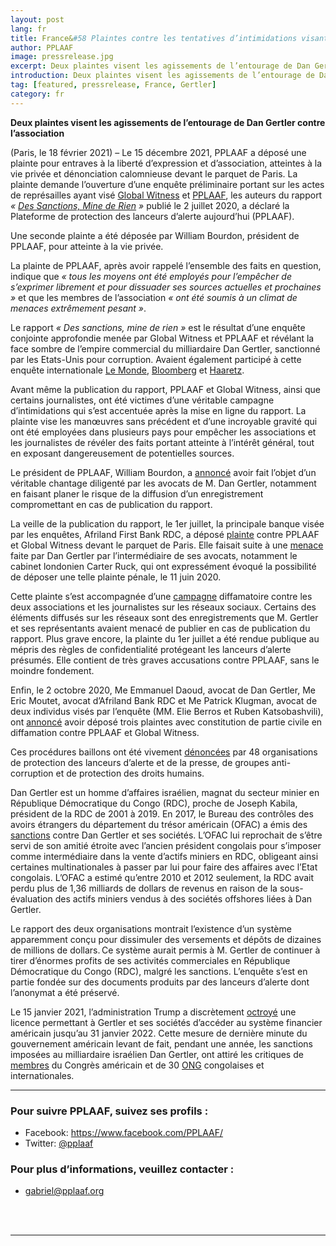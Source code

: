 ```yaml
---
layout: post
lang: fr
title: France&#58 Plaintes contre les tentatives d’intimidations visant PPLAAF
author: PPLAAF
image: pressrelease.jpg
excerpt: Deux plaintes visent les agissements de l’entourage de Dan Gertler contre l’association
introduction: Deux plaintes visent les agissements de l’entourage de Dan Gertler contre l’association 
tag: [featured, pressrelease, France, Gertler]
category: fr
---
```


**Deux plaintes visent les agissements de l’entourage de Dan Gertler contre l’association**

(Paris, le 18 février 2021) – Le 15 décembre 2021, PPLAAF a déposé une plainte pour entraves à la liberté d’expression et d’association, atteintes à la vie privée et dénonciation calomnieuse devant le parquet de Paris. La plainte demande l’ouverture d’une enquête préliminaire portant sur les actes de représailles ayant visé [Global Witness](https://www.globalwitness.org/fr/undermining-sanctions-fr/) et [PPLAAF](https://www.pplaaf.org/fr/2020/07/02/billionaire_laundering_drc.html), les auteurs du rapport _« [Des Sanctions, Mine de Rien](https://www.pplaaf.org/downloads/business_as_usualFR.pdf) »_ publié le 2 juillet 2020, a déclaré la Plateforme de protection des lanceurs d’alerte aujourd’hui (PPLAAF). 

Une seconde plainte a été déposée par William Bourdon, président de PPLAAF, pour atteinte à la vie privée. 

La plainte de PPLAAF, après avoir rappelé l’ensemble des faits en question, indique que _« tous les moyens ont été employés pour l’empêcher de s’exprimer librement et pour dissuader ses sources actuelles et prochaines »_ et que les membres de l’association _« ont été soumis à un climat de menaces extrêmement pesant »_.

Le rapport _« Des sanctions, mine de rien »_ est le résultat d’une enquête conjointe approfondie menée par Global Witness et PPLAAF et révélant la face sombre de l’empire commercial du milliardaire Dan Gertler, sanctionné par les Etats-Unis pour corruption. Avaient également participé à cette enquête internationale [Le Monde](https://www.lemonde.fr/afrique/article/2020/07/02/en-rdc-le-jeu-trouble-du-milliardaire-israelien-dan-gertler-face-aux-sanctions-americaines_6044903_3212.html), [Bloomberg](https://www.bloomberg.com/news/features/2020-07-02/sanctioned-billionaire-dan-gertler-s-haven-a-tiny-congolese-bank) et [Haaretz](https://www.haaretz.com/israel-news/.premium.MAGAZINE-suitcases-of-cash-deposited-in-congo-then-millions-transferred-to-israeli-figures-1.8963439). 

Avant même la publication du rapport, PPLAAF et Global Witness, ainsi que certains journalistes, ont été victimes d’une véritable campagne d’intimidations qui s’est accentuée après la mise en ligne du rapport. La plainte vise les manœuvres sans précédent et d’une incroyable gravité qui ont été employées dans plusieurs pays pour empêcher les associations et les journalistes de révéler des faits portant atteinte à l’intérêt général, tout en exposant dangereusement de potentielles sources.

Le président de PPLAAF, William Bourdon, a [annoncé](https://www.mediapart.fr/journal/international/040720/l-avocat-william-bourdon-je-suis-la-cible-d-un-complot-hors-norme?onglet=full) avoir fait l’objet d’un véritable chantage diligenté par les avocats de M. Dan Gertler, notamment en faisant planer le risque de la diffusion d’un enregistrement compromettant en cas de publication du rapport. 

La veille de la publication du rapport, le 1er juillet, la principale banque visée par les enquêtes, Afriland First Bank RDC, a déposé [plainte](https://www.reuters.com/article/us-congo-bank-idUSKBN2433DO) contre PPLAAF et Global Witness devant le parquet de Paris. Elle faisait suite à une [menace](https://www.globalwitness.org/fr/global-witness-and-pplaaf-condemn-vexatious-criminal-complaint-targeted-at-our-joint-investigation-on-dan-gertler-undermining-sanctions-fr/) faite par Dan Gertler par l’intermédiaire de ses avocats, notamment le cabinet londonien Carter Ruck, qui ont expressément évoqué la possibilité de déposer une telle plainte pénale, le 11 juin 2020. 

Cette plainte s’est accompagnée d’une [campagne](https://www.africa-confidential.com/article-preview/id/13047/Fury_greets_Gertler_report) diffamatoire contre les deux associations et les journalistes sur les réseaux sociaux. Certains des éléments diffusés sur les réseaux sont des enregistrements que M. Gertler et ses représentants avaient menacé de publier en cas de publication du rapport. Plus grave encore, la plainte du 1er juillet a été rendue publique au mépris des règles de confidentialité protégeant les lanceurs d’alerte présumés. Elle contient de très graves accusations contre PPLAAF, sans le moindre fondement. 

Enfin, le 2 octobre 2020, Me Emmanuel Daoud, avocat de Dan Gertler, Me Eric Moutet, avocat d’Afriland Bank RDC et Me Patrick Klugman, avocat de deux individus visés par l’enquête (MM. Elie Berros et Ruben Katsobashvili), ont [annoncé](https://www.jeuneafrique.com/1052853/societe/riposte-de-dan-gertler-et-afriland-first-bank-plaintes-en-cascade-a-paris/) avoir déposé trois plaintes avec constitution de partie civile en diffamation contre PPLAAF et Global Witness. 

Ces procédures baillons ont été vivement [dénoncées](https://mlalerte.org/france-les-represailles-contre-pplaaf-et-global-witness-sintensifient-avec-de-nouvelles-procedures-baillons/) par 48 organisations de protection des lanceurs d’alerte et de la presse, de groupes anti-corruption et de protection des droits humains. 

Dan Gertler est un homme d’affaires israélien, magnat du secteur minier en République Démocratique du Congo (RDC), proche de Joseph Kabila, président de la RDC de 2001 à 2019. En 2017, le Bureau des contrôles des avoirs étrangers du département du trésor américain (OFAC) a émis des [sanctions](https://home.treasury.gov/news/press-releases/sm0243) contre Dan Gertler et ses sociétés. L’OFAC lui reprochait de s’être servi de son amitié étroite avec l’ancien président congolais pour s’imposer comme intermédiaire dans la vente d’actifs miniers en RDC, obligeant ainsi certaines multinationales à passer par lui pour faire des affaires avec l’Etat congolais. L’OFAC a estimé qu’entre 2010 et 2012 seulement, la RDC avait perdu plus de 1,36 milliards de dollars de revenus en raison de la sous-évaluation des actifs miniers vendus à des sociétés offshores liées à Dan Gertler. 

Le rapport des deux organisations montrait l’existence d’un système apparemment conçu pour dissimuler des versements et dépôts de dizaines de millions de dollars. Ce système aurait permis à M. Gertler de continuer à tirer d’énormes profits de ses activités commerciales en République Démocratique du Congo (RDC), malgré les sanctions. L’enquête s’est en partie fondée sur des documents produits par des lanceurs d’alerte dont l’anonymat a été préservé. 

Le 15 janvier 2021, l’administration Trump a discrètement [octroyé](https://www.nytimes.com/2021/01/24/us/politics/dan-gertler-sanctions.html) une licence permettant à Gertler et ses sociétés d’accéder au système financier américain jusqu’au 31 janvier 2022. Cette mesure de dernière minute du gouvernement américain levant de fait, pendant une année, les sanctions imposées au milliardaire israélien Dan Gertler, ont attiré les critiques de [membres](https://foreignaffairs.house.gov/_cache/files/d/a/da86c108-6999-44e8-acc9-720a6fc4b433/1A99E0DFF0E3A8BF8E4F623DC89DC1C2.2-3-2021.-meeks-bass-himes-letter-to-secretary-yellen-re-dan-gertler.pdf) du Congrès américain et de 30 [ONG](https://www.hrw.org/fr/news/2021/02/03/lettre-conjointe-aux-etats-unis-sur-la-licence-de-dan-gertler) congolaises et internationales. 

----------------------

### Pour suivre PPLAAF, suivez ses profils :
- Facebook: <https://www.facebook.com/PPLAAF/>
- Twitter: [@pplaaf](https://twitter.com/pplaaf)

### Pour plus d’informations, veuillez contacter :
- [gabriel@pplaaf.org ](mailto:gabriel@pplaaf.org ) 


<br>
<br>

----------------------